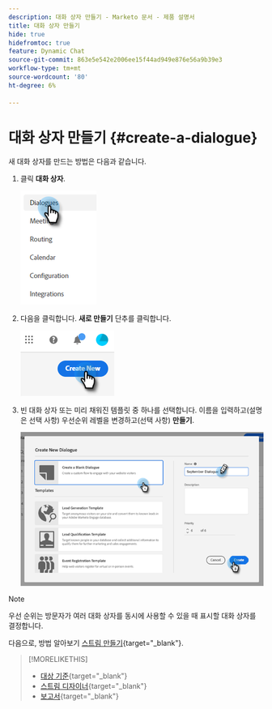 ```yaml
---
description: 대화 상자 만들기 - Marketo 문서 - 제품 설명서
title: 대화 상자 만들기
hide: true
hidefromtoc: true
feature: Dynamic Chat
source-git-commit: 863e5e542e2006ee15f44ad949e876e56a9b39e3
workflow-type: tm+mt
source-wordcount: '80'
ht-degree: 6%

---
```


# 대화 상자 만들기 {#create-a-dialogue}

새 대화 상자를 만드는 방법은 다음과 같습니다.

1. 클릭 **대화 상자**.

   ![](assets/create-a-dialogue-1.png)

1. 다음을 클릭합니다. **새로 만들기** 단추를 클릭합니다.

   ![](assets/create-a-dialogue-2.png)

1. 빈 대화 상자 또는 미리 채워진 템플릿 중 하나를 선택합니다. 이름을 입력하고(설명은 선택 사항) 우선순위 레벨을 변경하고(선택 사항) **만들기**.

   ![](assets/create-a-dialogue-3.png)

>[!NOTE]
>
>우선 순위는 방문자가 여러 대화 상자를 동시에 사용할 수 있을 때 표시할 대화 상자를 결정합니다.

다음으로, 방법 알아보기 [스트림 만들기](/help/marketo/product-docs/demand-generation/dynamic-chat/dialogues/stream-designer.md#create-a-stream){target="_blank"}.

>[!MORELIKETHIS]
>
>* [대상 기준](/help/marketo/product-docs/demand-generation/dynamic-chat/dialogues/audience-criteria.md){target="_blank"}
>* [스트림 디자이너](/help/marketo/product-docs/demand-generation/dynamic-chat/dialogues/stream-designer.md){target="_blank"}
>* [보고서](/help/marketo/product-docs/demand-generation/dynamic-chat/dialogues/reports.md){target="_blank"}

